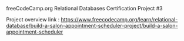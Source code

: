 freeCodeCamp.org Relational Databases Certification Project #3

Project overview link : https://www.freecodecamp.org/learn/relational-database/build-a-salon-appointment-scheduler-project/build-a-salon-appointment-scheduler